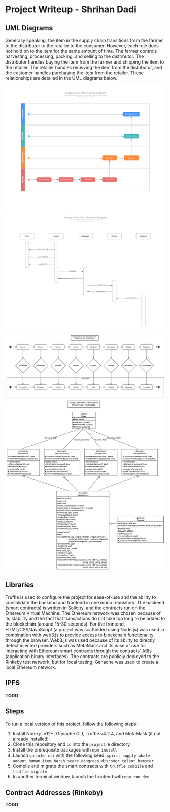 # Project Writeup - Shrihan Dadi

## UML Diagrams

Generally speaking, the item in the supply chain transitions from the farmer to the distributor to the retailer to the consumer. However, each role does not hold on to the item for the same amount of time. The farmer controls harvesting, processing, packing, and selling to the distributor. The distributor handles buying the item from the farmer and shipping the item to the retailer. The retailer handles receiving the item from the distributor, and the customer handles purchasing the item from the retailer. These relationships are detailed in the UML diagrams below.

![image info](./Supply%20Chain%20UML%20Activity.png)
![image info](./Supply%20Chain%20UML%20Sequence.png)
![image info](./Supply%20Chain%20UML%20State.png)
![image info](./Supply%20Chain%20UML%20Class.png)

## Libraries

Truffle is used to configure the project for ease-of-use and the ability to consolidate the backend and frontend in one mono repository. The backend (smart contracts) is written in Solidity, and the contracts run on the Ethereum Virtual Machine. The Ethereum network was chosen because of its stability and the fact that transactions do not take too long to be added to the blockchain (around 15-30 seconds). For the frontend, HTML/CSS/JavaScript (a project was scaffolded using Node.js) was used in combination with web3.js to provide access to blockchain functionality through the browser. Web3.js was used because of its ability to directly detect injected providers such as MetaMask and its ease of use for interacting with Ethereum smart contracts through the contracts' ABIs (application binary interfaces). The contracts are publicly deployed to the Rinkeby test network, but for local testing, Ganache was used to create a local Ethereum network.

## IPFS

**TODO**

## Steps

To run a local version of this project, follow the following steps:
1. Install Node.js v12+, Ganache CLI, Truffle v4.2.4, and MetaMask (if not already installed)
2. Clone this repository and `cd` into the `project-6` directory
3. Install the prerequisite packages with `npm install`
4. Launch `ganache-cli` with the following seed: `spirit supply whale amount human item harsh scare congress discover talent hamster`
5. Compile and migrate the smart contracts with `truffle compile` and `truffle migrate`
6. In another terminal window, launch the frontend with `npm run dev`

## Contract Addresses (Rinkeby)

**TODO**